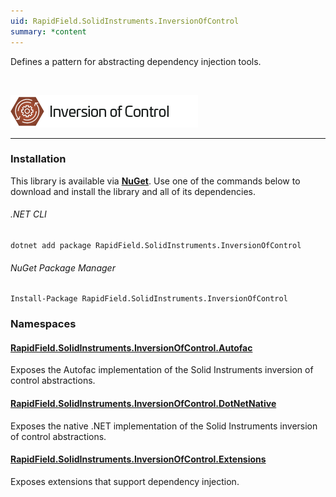 ```yaml
---
uid: RapidField.SolidInstruments.InversionOfControl
summary: *content
---
```


<!--
Copyright (c) RapidField LLC. Licensed under the MIT License. See LICENSE.txt in the project root for license information.
-->

Defines a pattern for abstracting dependency injection tools.

<br />

![Inversion of Control label](../images/Label.InversionOfControl.300w.png)
- - -

### Installation

This library is available via [**NuGet**](https://docs.microsoft.com/en-us/nuget/quickstart/install-and-use-a-package-in-visual-studio). Use one of the commands below to download and install the library and all of its dependencies.

###### .NET CLI

```shell
dotnet add package RapidField.SolidInstruments.InversionOfControl
```

###### NuGet Package Manager

```shell
Install-Package RapidField.SolidInstruments.InversionOfControl
```

### Namespaces

#### [RapidField.SolidInstruments.InversionOfControl.Autofac](https://www.solidinstruments.com/api/RapidField.SolidInstruments.InversionOfControl.Autofac.html)

<section>
Exposes the Autofac implementation of the Solid Instruments inversion of control abstractions.
</section>

#### [RapidField.SolidInstruments.InversionOfControl.DotNetNative](https://www.solidinstruments.com/api/RapidField.SolidInstruments.InversionOfControl.DotNetNative.html)

<section>
Exposes the native .NET implementation of the Solid Instruments inversion of control abstractions.
</section>

#### [RapidField.SolidInstruments.InversionOfControl.Extensions](https://www.solidinstruments.com/api/RapidField.SolidInstruments.InversionOfControl.Extensions.html)

<section>
Exposes extensions that support dependency injection.
</section>